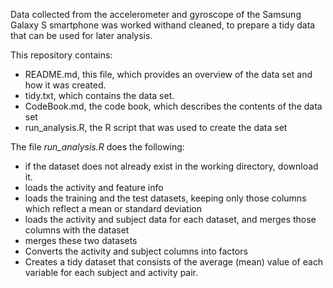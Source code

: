 Data collected from the accelerometer and gyroscope of the Samsung Galaxy S smartphone was  worked withand cleaned, to prepare a tidy data that can be used for later analysis.

This repository contains:
* README.md, this file, which provides an overview of the data set and how it was created.
* tidy.txt, which contains the data set.
* CodeBook.md, the code book, which describes the contents of the data set 
* run_analysis.R, the R script that was used to create the data set 

The file *run_analysis.R* does the following:
* if the dataset does not already exist in the working directory, download it.
* loads the activity and feature info
* loads  the training and the test datasets, keeping only those columns which reflect a mean or standard deviation
* loads the activity and subject data for each dataset, and merges those columns with the dataset
* merges these two datasets
* Converts the activity and subject columns into factors
* Creates  a tidy dataset that consists of the average (mean) value of each variable for each subject and activity pair.
